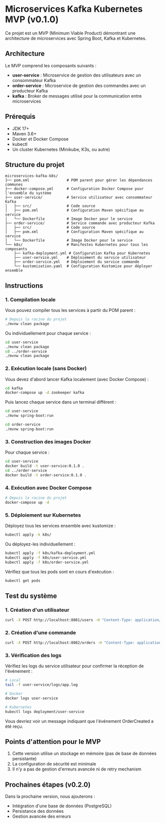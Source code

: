 # Microservices Kafka Kubernetes MVP (v0.1.0)

Ce projet est un MVP (Minimum Viable Product) démontrant une architecture de microservices avec Spring Boot, Kafka et Kubernetes.

## Architecture

Le MVP comprend les composants suivants :
- **user-service** : Microservice de gestion des utilisateurs avec un consommateur Kafka
- **order-service** : Microservice de gestion des commandes avec un producteur Kafka
- **kafka** : Broker de messages utilisé pour la communication entre microservices

## Prérequis

- JDK 17+
- Maven 3.6+
- Docker et Docker Compose
- kubectl
- Un cluster Kubernetes (Minikube, K3s, ou autre)

## Structure du projet

```
microservices-kafka-k8s/
├── pom.xml                 # POM parent pour gérer les dépendances communes
├── docker-compose.yml      # Configuration Docker Compose pour l'ensemble du système
├── user-service/           # Service utilisateur avec consommateur Kafka
│   ├── src/                # Code source
│   ├── pom.xml             # Configuration Maven spécifique au service
│   └── Dockerfile          # Image Docker pour le service
├── order-service/          # Service commande avec producteur Kafka
│   ├── src/                # Code source
│   ├── pom.xml             # Configuration Maven spécifique au service
│   └── Dockerfile          # Image Docker pour le service
└── k8s/                    # Manifestes Kubernetes pour tous les composants
    ├── kafka-deployment.yml # Configuration Kafka pour Kubernetes
    ├── user-service.yml    # Déploiement du service utilisateur
    ├── order-service.yml   # Déploiement du service commande
    └── kustomization.yaml  # Configuration Kustomize pour déployer ensemble
```

## Instructions

### 1. Compilation locale

Vous pouvez compiler tous les services à partir du POM parent :

```bash
# Depuis la racine du projet
./mvnw clean package
```

Ou individuellement pour chaque service :

```bash
cd user-service
./mvnw clean package
cd ../order-service
./mvnw clean package
```

### 2. Exécution locale (sans Docker)

Vous devez d'abord lancer Kafka localement (avec Docker Compose) :

```bash
cd kafka
docker-compose up -d zookeeper kafka
```

Puis lancez chaque service dans un terminal différent :

```bash
cd user-service
./mvnw spring-boot:run
```

```bash
cd order-service
./mvnw spring-boot:run
```

### 3. Construction des images Docker

Pour chaque service :

```bash
cd user-service
docker build -t user-service:0.1.0 .
cd ../order-service
docker build -t order-service:0.1.0 .
```

### 4. Exécution avec Docker Compose

```bash
# Depuis la racine du projet
docker-compose up -d
```

### 5. Déploiement sur Kubernetes

Déployez tous les services ensemble avec kustomize :

```bash
kubectl apply -k k8s/
```

Ou déployez-les individuellement :

```bash
kubectl apply -f k8s/kafka-deployment.yml
kubectl apply -f k8s/user-service.yml
kubectl apply -f k8s/order-service.yml
```

Vérifiez que tous les pods sont en cours d'exécution :

```bash
kubectl get pods
```

## Test du système

### 1. Création d'un utilisateur

```bash
curl -X POST http://localhost:8081/users -H "Content-Type: application/json" -d '{"name":"Test User","email":"test@example.com"}'
```

### 2. Création d'une commande

```bash
curl -X POST http://localhost:8082/orders -H "Content-Type: application/json" -d '{"userId":"USER_ID_FROM_STEP_1","productId":"product123","amount":99.99}'
```

### 3. Vérification des logs

Vérifiez les logs du service utilisateur pour confirmer la réception de l'événement :

```bash
# Local
tail -f user-service/logs/app.log

# Docker
docker logs user-service

# Kubernetes
kubectl logs deployment/user-service
```

Vous devriez voir un message indiquant que l'événement OrderCreated a été reçu.

## Points d'attention pour le MVP

1. Cette version utilise un stockage en mémoire (pas de base de données persistante)
2. La configuration de sécurité est minimale
3. Il n'y a pas de gestion d'erreurs avancée ni de retry mechanism

## Prochaines étapes (v0.2.0)

Dans la prochaine version, nous ajouterons :
- Intégration d'une base de données (PostgreSQL)
- Persistance des données
- Gestion avancée des erreurs
